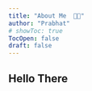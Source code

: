 ```yaml
---
title: "About Me  👨‍💻"
author: "Prabhat"
# showToc: true
TocOpen: false
draft: false
---
```


## Hello There
